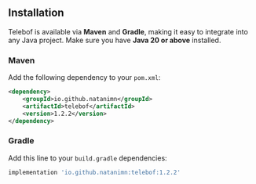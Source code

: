 ## Installation

Telebof is available via **Maven** and **Gradle**, making it easy to integrate into any Java project. Make sure you have **Java 20 or above** installed.  

### Maven

Add the following dependency to your `pom.xml`:

```xml
<dependency>
    <groupId>io.github.natanimn</groupId>
    <artifactId>telebof</artifactId>
    <version>1.2.2</version>
</dependency>
```

### Gradle


Add this line to your `build.gradle` dependencies:

```groovy
implementation 'io.github.natanimn:telebof:1.2.2'
```
